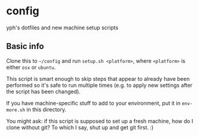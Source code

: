 # config
yph's dotfiles and new machine setup scripts

## Basic info

Clone this to `~/config` and run `setup.sh <platform>`, where `<platform>` is
either `osx` or `ubuntu`.

This script is smart enough to skip steps that appear to already have been
performed so it's safe to run multiple times (e.g. to apply new settings after
the script has been changed).

If you have machine-specific stuff to add to your environment, put it in
`env-more.sh` in this directory.

You might ask: if this script is supposed to set up a fresh machine, how do I
clone without git? To which I say, shut up and get git first. :)

